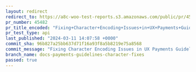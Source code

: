 ```yaml
---
layout: redirect
redirect_to: https://a8c-woo-test-reports.s3.amazonaws.com/public/pr/45482/api/index.html
pr_number: 45482
pr_title_encoded: "Fixing+Character+Encoding+Issues+in+UX+Payments+Guidelines"
pr_test_type: api
last_published: "2024-03-11 14:07:58 +0000"
commit_sha: 96b827a25bb637d71f16a93f8a5b8219e75a8568
commit_message: "Fixing Character Encoding Issues in UX Payments Guidelines"
branch_name: docs-payments-guidelines-character-fixes
passed: true
---
```

